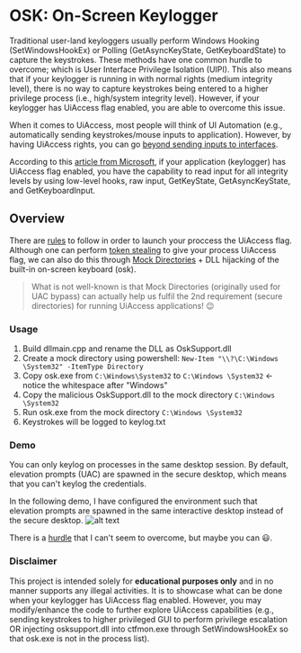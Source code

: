 # OSK: On-Screen Keylogger

Traditional user-land keyloggers usually perform Windows Hooking (SetWindowsHookEx) or Polling (GetAsyncKeyState, GetKeyboardState) to capture the keystrokes. These methods have one common hurdle to overcome; which is User Interface Privilege Isolation (UIPI). This also means that if your keylogger is running in with normal rights (medium integrity level), there is no way to capture keystrokes being entered to a higher privilege process (i.e., high/system integrity level). However, if your keylogger has UiAccess flag enabled, you are able to overcome this issue.

When it comes to UiAccess, most people will think of UI Automation (e.g., automatically sending keystrokes/mouse inputs to application). However, by having UiAccess rights, you can go [beyond sending inputs to interfaces](https://medium.com/@im-jqueue/uiaccess-and-uipi-beyond-sending-inputs-to-interfaces-db9efbd8b339).

According to this [article from Microsoft](https://learn.microsoft.com/en-us/windows/security/threat-protection/security-policy-settings/user-account-control-only-elevate-uiaccess-applications-that-are-installed-in-secure-locations#vulnerability), if your application (keylogger) has UiAccess flag enabled, you have the capability to read input for all integrity levels by using low-level hooks, raw input, GetKeyState, GetAsyncKeyState, and GetKeyboardInput. 


## Overview
There are [rules](https://learn.microsoft.com/en-us/windows/security/threat-protection/security-policy-settings/user-account-control-only-elevate-uiaccess-applications-that-are-installed-in-secure-locations#reference) to follow in order to launch your proccess the UiAccess flag. Although one can perform [token stealing](https://www.tiraniddo.dev/2019/02/accessing-access-tokens-for-uiaccess.html) to give your process UiAccess flag, we can also do this through [Mock Directories](https://www.bleepingcomputer.com/news/security/bypassing-windows-10-uac-with-mock-folders-and-dll-hijacking/) +  DLL hijacking of the built-in on-screen keyboard (osk).

>What is not well-known is that Mock Directories (originally used for UAC bypass) can actually help us fulfil the 2nd requirement (secure directories) for running UiAccess applications! 😉

### Usage
1. Build dllmain.cpp and rename the DLL as OskSupport.dll
2. Create a mock directory using powershell:
```New-Item "\\?\C:\Windows \System32" -ItemType Directory```
3. Copy osk.exe from ```C:\Windows\System32``` to ```C:\Windows \System32``` <-notice the whitespace after "Windows"
4. Copy the malicious OskSupport.dll to the mock directory ```C:\Windows \System32```
5. Run osk.exe from the mock directory ```C:\Windows \System32```
6. Keystrokes will be logged to keylog.txt

### Demo
You can only keylog on processes in the same desktop session. By default, elevation prompts (UAC) are spawned in the secure desktop, which means that you can't keylog the credentials. 

In the following demo, I have configured the environment such that elevation prompts are spawned in the same interactive desktop instead of the secure desktop. 
![alt text](a.gif)

There is a [hurdle](https://learn.microsoft.com/en-us/windows/security/threat-protection/security-policy-settings/user-account-control-allow-uiaccess-applications-to-prompt-for-elevation-without-using-the-secure-desktop) that I can't seem to overcome, but maybe you can 😃.

### Disclaimer
This project is intended solely for **educational purposes only** and in no manner supports any illegal activities. It is to showcase what can be done when your keylogger has UiAccess flag enabled. However, you may modify/enhance the code to further explore UiAccess capabilities (e.g., sending keystrokes to higher privileged GUI to perform privilege escalation OR injecting osksupport.dll into ctfmon.exe through SetWindowsHookEx so that osk.exe is not in the process list).



